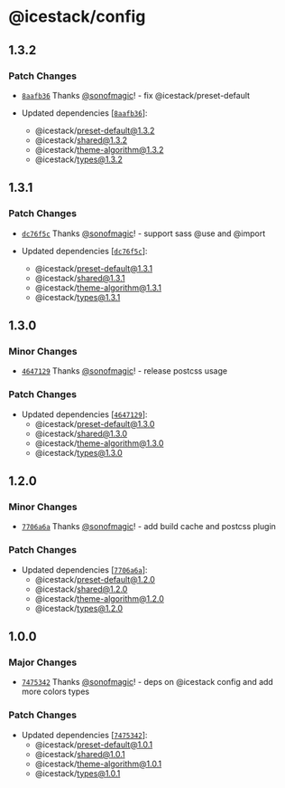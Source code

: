 # @icestack/config

## 1.3.2

### Patch Changes

- [`8aafb36`](https://github.com/sonofmagic/icestack/commit/8aafb36725359619bf94a40079b387d747ff02a5) Thanks [@sonofmagic](https://github.com/sonofmagic)! - fix @icestack/preset-default

- Updated dependencies [[`8aafb36`](https://github.com/sonofmagic/icestack/commit/8aafb36725359619bf94a40079b387d747ff02a5)]:
  - @icestack/preset-default@1.3.2
  - @icestack/shared@1.3.2
  - @icestack/theme-algorithm@1.3.2
  - @icestack/types@1.3.2

## 1.3.1

### Patch Changes

- [`dc76f5c`](https://github.com/sonofmagic/icestack/commit/dc76f5c4c3f06aba8f2d0f8982d48ddadf7ec741) Thanks [@sonofmagic](https://github.com/sonofmagic)! - support sass @use and @import

- Updated dependencies [[`dc76f5c`](https://github.com/sonofmagic/icestack/commit/dc76f5c4c3f06aba8f2d0f8982d48ddadf7ec741)]:
  - @icestack/preset-default@1.3.1
  - @icestack/shared@1.3.1
  - @icestack/theme-algorithm@1.3.1
  - @icestack/types@1.3.1

## 1.3.0

### Minor Changes

- [`4647129`](https://github.com/sonofmagic/icestack/commit/4647129503b4f4872a354772d65daf8a42403594) Thanks [@sonofmagic](https://github.com/sonofmagic)! - release postcss usage

### Patch Changes

- Updated dependencies [[`4647129`](https://github.com/sonofmagic/icestack/commit/4647129503b4f4872a354772d65daf8a42403594)]:
  - @icestack/preset-default@1.3.0
  - @icestack/shared@1.3.0
  - @icestack/theme-algorithm@1.3.0
  - @icestack/types@1.3.0

## 1.2.0

### Minor Changes

- [`7706a6a`](https://github.com/sonofmagic/icestack/commit/7706a6aa6ef786308612e9680104fcc485cdd6d0) Thanks [@sonofmagic](https://github.com/sonofmagic)! - add build cache and postcss plugin

### Patch Changes

- Updated dependencies [[`7706a6a`](https://github.com/sonofmagic/icestack/commit/7706a6aa6ef786308612e9680104fcc485cdd6d0)]:
  - @icestack/preset-default@1.2.0
  - @icestack/shared@1.2.0
  - @icestack/theme-algorithm@1.2.0
  - @icestack/types@1.2.0

## 1.0.0

### Major Changes

- [`7475342`](https://github.com/sonofmagic/icestack/commit/747534263ba1dba873afc8bd409160e189a75e54) Thanks [@sonofmagic](https://github.com/sonofmagic)! - deps on @icestack config and add more colors types

### Patch Changes

- Updated dependencies [[`7475342`](https://github.com/sonofmagic/icestack/commit/747534263ba1dba873afc8bd409160e189a75e54)]:
  - @icestack/preset-default@1.0.1
  - @icestack/shared@1.0.1
  - @icestack/theme-algorithm@1.0.1
  - @icestack/types@1.0.1
